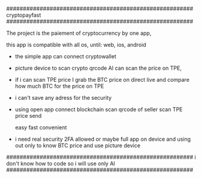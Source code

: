 ########################################################
cryptopayfast
########################################################

The project is the paiement of cryptocurrency by one app, 

this app is compatible with all os, until: web, ios, android

- the simple app can connect cryptowallet

  
- picture device
      to scan crypto qrcode
      AI can scan the price on TPE,

- if i can scan TPE price I grab the BTC price on direct live and compare how much BTC for the price on TPE

- i can't save any adress for the security

- using
      open app
      connect blockchain
      scan qrcode of seller
      scan TPE price
      send

  easy fast convenient

- i need real security
    2FA allowed
    or maybe full app on device and using out only to know BTC price and use picture device
  
########################################################
i don't know how to code so i will use only AI 
########################################################
